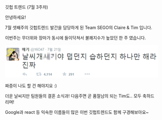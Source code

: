 깃헙 트렌드 (7월 3주차)

안녕하세요!

7월 셋째주의 깃헙트렌드 발간을 담당하게 된 Team SEGO의 Claire & Tim 입니다.

이번주는 무더위와 장마가 동시에 들이닥쳐서 불쾌지수가 높았던 한 주 였습니다.

![이미지](../img/019-weather-poppy.jpg)

짜증이 나도 할 건 해야지요 :)

더운 날씨지만 팀원들의 결혼 소식과! 다음주면 곧 품절남의 되는 Tim도.. 모두 축하드리며!

Google과 react 등 익숙한 이름들이 많은 이번 깃헙트렌드도 함께 구경해보아요~
